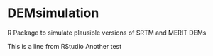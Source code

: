 # DEMsimulation
R Package to simulate plausible versions of SRTM and MERIT DEMs 

This is a line from RStudio
 Another test
